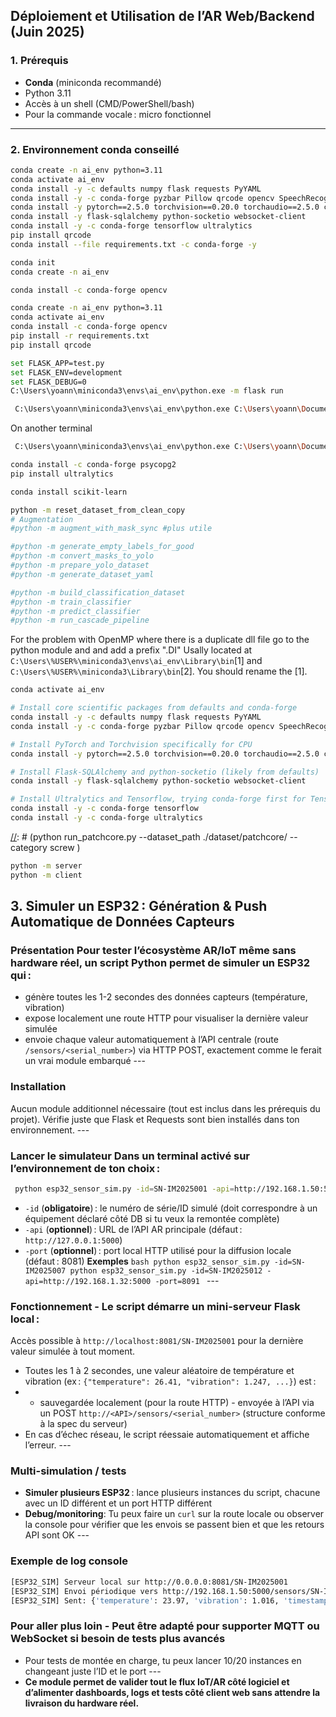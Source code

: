 ## Déploiement et Utilisation de l’AR Web/Backend (Juin 2025)

### 1. Prérequis

- **Conda** (miniconda recommandé)
- Python 3.11
- Accès à un shell (CMD/PowerShell/bash)
- Pour la commande vocale : micro fonctionnel

---

### 2. Environnement conda conseillé

```bash
conda create -n ai_env python=3.11
conda activate ai_env
conda install -y -c defaults numpy flask requests PyYAML
conda install -y -c conda-forge pyzbar Pillow qrcode opencv SpeechRecognition psycopg2 scikit-learn albumentations matplotlib seaborn flask-socketio
conda install -y pytorch==2.5.0 torchvision==0.20.0 torchaudio==2.5.0 cpuonly -c pytorch
conda install -y flask-sqlalchemy python-socketio websocket-client
conda install -y -c conda-forge tensorflow ultralytics
pip install qrcode
conda install --file requirements.txt -c conda-forge -y
````

```bash
conda init
conda create -n ai_env
```

```bash
conda install -c conda-forge opencv
```

```bash
conda create -n ai_env python=3.11
conda activate ai_env
conda install -c conda-forge opencv
pip install -r requirements.txt 
pip install qrcode
```

```bash
set FLASK_APP=test.py
set FLASK_ENV=development
set FLASK_DEBUG=0
C:\Users\yoann\miniconda3\envs\ai_env\python.exe -m flask run
```
```bash
 C:\Users\yoann\miniconda3\envs\ai_env\python.exe C:\Users\yoann\Documents\School\X4\Recherche\Human-Centered-AR-Defect-Detection\test.py
```
On another terminal
```bash
 C:\Users\yoann\miniconda3\envs\ai_env\python.exe C:\Users\yoann\Documents\School\X4\Recherche\Human-Centered-AR-Defect-Detection\client.py
```

```bash
conda install -c conda-forge psycopg2
pip install ultralytics
```

```bash
conda install scikit-learn
```
```bash
python -m reset_dataset_from_clean_copy
# Augmentation
#python -m augment_with_mask_sync #plus utile
```
```bash
#python -m generate_empty_labels_for_good
#python -m convert_masks_to_yolo
#python -m prepare_yolo_dataset
#python -m generate_dataset_yaml

```
```bash
#python -m build_classification_dataset
#python -m train_classifier
#python -m predict_classifier
#python -m run_cascade_pipeline

```

[//]: # (```bash)

[//]: # (yolo detect train data=dataset/screw/dataset.yaml model=models/yolov8n.pt epochs=20 batch=2 imgsz=320 device=cpu workers=0 cache=False)

[//]: # (move runs\detect\train4\weights\best.pt models\best_screw.pt)

[//]: # (yolo detect predict model=models\best_screw.pt source=<path_to_test_images>)

[//]: # (```)

[//]: # ()
[//]: # (```bash)

[//]: # ( yolo detect train cfg=train_config.yaml)

[//]: # (```)

[//]: # (```bash)

[//]: # ( yolo detect train cfg=train_config_v2.yaml)

[//]: # (```)

For the problem with OpenMP where there is a duplicate dll file go to the python module and and add a prefix ".DI"
Usally located at ```C:\Users\%USER%\miniconda3\envs\ai_env\Library\bin```[1] and ```C:\Users\%USER%\miniconda3\Library\bin```[2].
You should rename the [1].

```bash
conda activate ai_env

# Install core scientific packages from defaults and conda-forge
conda install -y -c defaults numpy flask requests PyYAML
conda install -y -c conda-forge pyzbar Pillow qrcode opencv SpeechRecognition psycopg2 scikit-learn albumentations matplotlib seaborn flask-socketio

# Install PyTorch and Torchvision specifically for CPU
conda install -y pytorch==2.5.0 torchvision==0.20.0 torchaudio==2.5.0 cpuonly -c pytorch

# Install Flask-SQLAlchemy and python-socketio (likely from defaults)
conda install -y flask-sqlalchemy python-socketio websocket-client

# Install Ultralytics and Tensorflow, trying conda-forge first for TensorFlow
conda install -y -c conda-forge tensorflow
conda install -y -c conda-forge ultralytics
```


[//]: # (```bash)

[//]: # (python run_patchcore.py --dataset_path ./dataset/patchcore/ --category screw \)

[//]: # (  --method patchcore --save_segmentation_images --save_plots --device cpu)

[//]: # (```)



```bash
python -m server
python -m client
```
## 3. Simuler un ESP32 : Génération & Push Automatique de Données Capteurs
### Présentation Pour tester l’écosystème AR/IoT même sans hardware réel, un script Python permet de simuler un ESP32 qui : 
- génère toutes les 1-2 secondes des données capteurs (température, vibration) 
- expose localement une route HTTP pour visualiser la dernière valeur simulée 
- envoie chaque valeur automatiquement à l’API centrale (route `/sensors/<serial_number>`) via HTTP POST, exactement comme le ferait un vrai module embarqué --- 
### Installation 
Aucun module additionnel nécessaire (tout est inclus dans les prérequis du projet). 
Vérifie juste que Flask et Requests sont bien installés dans ton environnement. --- 
### Lancer le simulateur Dans un terminal activé sur l’environnement de ton choix :
```bash
 python esp32_sensor_sim.py -id=SN-IM2025001 -api=http://192.168.1.50:5000 -port=8081 
 ``` 
- `-id` (**obligatoire**) : le numéro de série/ID simulé (doit correspondre à un équipement déclaré côté DB si tu veux la remontée complète) 
- `-api` (**optionnel**) : URL de l’API AR principale (défaut : `http://127.0.0.1:5000`) 
- `-port` (**optionnel**) : port local HTTP utilisé pour la diffusion locale (défaut : 8081) 
**Exemples** ```bash python esp32_sensor_sim.py -id=SN-IM2025007 python esp32_sensor_sim.py -id=SN-IM2025012 -api=http://192.168.1.32:5000 -port=8091 ``` --- 
### Fonctionnement - Le script démarre un mini-serveur Flask local : 
Accès possible à `http://localhost:8081/SN-IM2025001` pour la dernière valeur simulée à tout moment. 
- Toutes les 1 à 2 secondes, une valeur aléatoire de température et vibration (ex : `{"temperature": 26.41, "vibration": 1.247, ...}`) est : 
- - sauvegardée localement (pour la route HTTP) - envoyée à l’API via un POST `http://<API>/sensors/<serial_number>` (structure conforme à la spec du serveur) 
- En cas d’échec réseau, le script réessaie automatiquement et affiche l’erreur. --- 
### Multi-simulation / tests 
- **Simuler plusieurs ESP32** : lance plusieurs instances du script, chacune avec un ID différent et un port HTTP différent 
- **Debug/monitoring**: Tu peux faire un `curl` sur la route locale ou observer la console pour vérifier que les envois se passent bien et que les retours API sont OK --- 
### Exemple de log console 
``` bash
[ESP32_SIM] Serveur local sur http://0.0.0.0:8081/SN-IM2025001 
[ESP32_SIM] Envoi périodique vers http://192.168.1.50:5000/sensors/SN-IM2025001 
[ESP32_SIM] Sent: {'temperature': 23.97, 'vibration': 1.016, 'timestamp': '2025-06-18T11:27:24.133418'} | Réponse API: success 
```  
### Pour aller plus loin - Peut être adapté pour supporter MQTT ou WebSocket si besoin de tests plus avancés 
- Pour tests de montée en charge, tu peux lancer 10/20 instances en changeant juste l’ID et le port --- 
- **Ce module permet de valider tout le flux IoT/AR côté logiciel et d’alimenter dashboards, logs et tests côté client web sans attendre la livraison du hardware réel.**






```bash
```